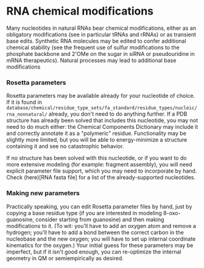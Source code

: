 # RNA chemical modifications

Many nucleotides in natural RNAs bear chemical modifications, either as an obligatory modifications (see in particular tRNAs and rRNAs) or as transient base edits. Synthetic RNA molecules may be edited to confer additional chemical stability (see the frequent use of sulfur modifications to the phosphate backbone and 2'OMe on the sugar in siRNA or pseudouridine in mRNA therapeutics). Natural processes may lead to additional base modifications 

### Rosetta parameters

Rosetta parameters may be available already for your nucleotide of choice. If it is found in `database/chemical/residue_type_sets/fa_standard/residue_types/nucleic/rna_nonnatural/` already, you don't need to do anything further. If a PDB structure has already been solved that includes this nucleotide, you may not need to do much either: the Chemical Components Dictionary may include it and correctly annotate it as a "polymeric" residue. Functionality may be slightly more limited, but you will be able to energy-minimize a structure containing it and see no catastrophic behavior.

If no structure has been solved with this nucleotide, or if you want to do more extensive modeling (for example: fragment assembly), you will need explicit parameter file support, which you may need to incorporate by hand. Check (here)[RNA fasta file] for a list of the already-supported nucleotides.

### Making new parameters

Practically speaking, you can edit Rosetta parameter files by hand, just by copying a base residue type (if you are interested in modeling 8-oxo-guanosine, consider starting from guanosine) and then making modifications to it. (To wit: you'll have to add an oxygen atom and remove a hydrogen; you'll have to add a bond between the correct carbon in the nucleobase and the new oxygen; you will have to set up internal coordinate kinematics for the oxygen.) Your initial guess for these parameters may be imperfect, but if it isn't good enough, you can re-optimize the internal geometry in QM or semiempirically as desired.